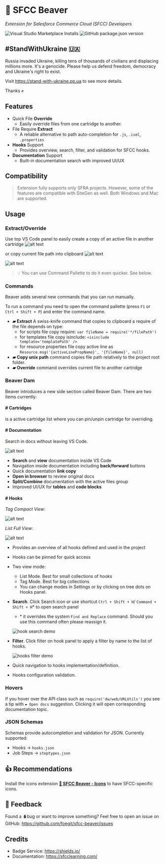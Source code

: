# 🦫 SFCC Beaver

_Extension for Salesforce Commerce Cloud (SFCC) Developers_

![Visual Studio Marketplace Installs](https://img.shields.io/visual-studio-marketplace/i/SerhiiHlavatskyi.sfcc-beaver?style=flat&color=%231ae)
![GitHub package.json version](https://img.shields.io/github/package-json/v/foegit/sfcc-beaver?style=flat&color=%231ae)

## #StandWithUkraine 🇺🇦

Russia invaded Ukraine, killing tens of thousands of civilians and displacing millions more.
It's a genocide. Please help us defend freedom, democracy and Ukraine's right to exist.

Visit https://stand-with-ukraine.pp.ua to see more details.

Thanks ✊

## Features

- Quick File **Override**
  - Easily override files from one cartridge to another.
- File Require **Extract**
  - A reliable alternative to path auto-completion for `.js`, `.isml`, `.properties`
- **Hooks** Support
  - Provides overview, search, filter, and validation for SFCC hooks.
- **Documentation** Support
  - Built-in documentation search with improved UI/UX

## Compatibility

> Extension fully supports only SFRA projects. However, some of the features are compatible with SiteGen as well. Both Windows and Mac are supported.

## Usage

### Extract/Override

Use top VS Code panel to easily create a copy of an active file in another cartridge ![alt text](static/extract.png)

or copy current file path into clipboard ![alt text](static/override.png)

![alt text](static/overrideExtractExample.png)

> 💡 You can use Command Pallette to do it even quicker. See below.

### Commands

Beaver adds several new commands that you can run manually.

To run a command you need to open the command pallette (press `F1` or `Ctrl + Shift + P`) and enter the command name.

- **▰ Extract** A swiss-knife command that copies to clipboard a require of the file depends on type:
  - for scripts file copy require: `var fileName = require('*/filePath')`
  - for templates file copy isinclude: `<isinclude template='templatePath' />`
  - for resource properties file copy active line as `Resource.msg('{activeLinePropName}', '{fileName}', null)`
- **▰ Copy unix path** command copies file path relatively to the project root folder.
- **▰ Override** command overrides current file to another cartridge

### Beaver Dam

Beaver introduces a new side section called Beaver Dam. There are two items currently:

#### **# Cartridges**

is a active cartridge list where you can pin/unpin cartridge for overriding.

#### **# Documentation**

Search in docs without leaving VS Code.

![alt text](static/documentation.png)

- **Search** and **view** documentation inside VS Code
- Navigation inside documentation including **back/forward** buttons
- Quick documentation **link copy**
- **Open in browser** to review original docs
- **Split/Combine** documentation with the active files group
- Improved UI/UX for **tables** and **code blocks**

#### **# Hooks**

_Tag Compact View:_

![alt text](static/hooksPreviewTags.png)

_List Full View:_

![alt text](static/hooksPreviewList.png)

- Provides an overview of all hooks defined and used in the project
- Hooks can be pinned for quick access
- Two view mode:
  - List Mode. Best for small collections of hooks
  - Tag Mode. Best for big collections
  - You can change modes in Settings or by clicking on tree dots on Hooks panel.
- **Search**. Click Search icon or use shortcut `Ctrl + Shift + H`/
  `Command + Shift + H`\* to open search panel

  - \* it overrides the system `Find and Replace` command. Should you use this command often please reassign it.

  ![hook search demo](static/hooksSearch.png)

- **Filter**. Click filter on hook panel to apply a filter by name to the list of hooks.

  ![hooks filter demo](static/hooksFilter.png)

- Quick navigation to hooks implementation/definition.
- Hooks configuration validation.

### Hovers

If you hover over the API class such as `require('dw/web/URLUtils')` you see a tip with `▰ Open docs` suggestion. Clicking it will open corresponding documentation topic.

### JSON Schemas

Schemas provide autocompletion and validation for JSON. Currently supported:

- Hooks → `hooks.json`
- Job Steps → `steptypes.json`

## 👍 Recommendations

Install the icons extension **[🦫 SFCC Beaver - Icons](https://marketplace.visualstudio.com/items?itemName=SerhiiHlavatskyi.sfcc-beaver-icons 'Open marketplace')** to have SFCC-specific icons.

## 📨 Feedback

Found a 🪲bug or want to improve something? Feel free to open an issue on GitHub: <https://github.com/foegit/sfcc-beaver/issues>

## Credits

- Badge Service: https://shields.io/
- Documentation: https://sfcclearning.com/
